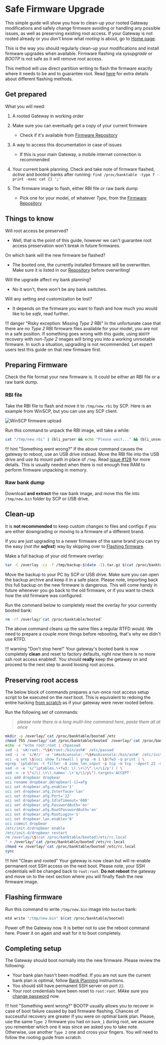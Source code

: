 # Safe Firmware Upgrade

This simple guide will show you how to clean-up your rooted Gateway modifications and safely change firmware avoiding or handling any possible issues, as well as preserving existing root access. If your Gateway is not rooted already or you don't know what *rooting* is about, go to [Home page](../).

This is the way you should regularly clean-up your modifications and install firmware upgrades when available. Firmware flashing via *sysupgrade* or *BOOTP* is not safe as it will remove root access.

This method will use direct partition writing to flash the firmware exactly where it needs to be and to guarantee root. Read [here](../Resources/#different-methods-of-flashing-firmwares) for extra details about different flashing methods.

## Get prepared

What you will need:

1. A rooted Gateway in working order

2. Make sure you can eventually get a copy of your current firmware
    - Check if it's available from [Firmware Repository](../Repository/)

3. A way to access this documentation in case of issues
    - If this is your main Gateway, a mobile internet connection is recommended

4. Your current bank planning. Check and take note of firmware flashed, *active* and *booted* banks after running:
`find /proc/banktable -type f -print -exec cat {} ';'`

5. The firmware image to flash, either RBI file or raw bank dump
    - Pick one for your model, of whatever *Type*, from the [Firmware Repository](../Repository/)

## Things to know

Will root access be preserved?
  - Well, that is the point of this guide, however we can't guarantee root access preservation won't break in future firmwares.

On which bank will the new firmware be flashed?
  - The booted one, the currently installed firmware will be overwritten. Make sure it is listed in our [Repository](../Repository/) before overwriting!

Will the upgrade affect my bank planning?
  - No it won't, there won't be any bank switches.

Will any setting and customization be lost?
  - It depends on the firmware you want to flash and how much you would like to be *safe*, read further.

!!! danger "Risky exception: Missing *Type 2* RBI"
    In the unfortunate case that there are no *Type 2* RBI firmware files available for your model, you are not in a safe position. If something goes wrong with this guide, using `BOOTP` recovery with *non-Type  2* images will bring you into a working unrootable firmware. In such a situation, upgrading is not recommended. Let expert users test this guide on that new firmware first.

## Preparing Firmware

Check the file format your new firmware is. It could be either an RBI file or a raw bank dump.

### RBI file

Take the RBI file to flash and move it to `/tmp/new.rbi` by SCP. Here is an example from WinSCP, but you can use any SCP client.

![WinSCP firmware upload](../images/winscp_upload.png)

Run this command to unpack the RBI image, will take a while:

```bash
cat "/tmp/new.rbi" | (bli_parser && echo "Please wait..." && (bli_unseal | dd bs=4 skip=1 seek=1 of="/tmp/new.bin"))
```

!!! hint "Something went wrong?"
    If the above command causes the gateway to reboot, use an USB drive instead. Move the RBI file into the USB drive and use its mount path in place of `/tmp`. Read [issue #128](https://github.com/hack-technicolor/hack-technicolor/issues/128) for more details. This is usually needed when there is not enough free RAM to perform firmware unpacking in memory.

### Raw bank dump

Download **and extract** the raw bank image, and move this file into `/tmp/new.bin` folder by SCP or USB drive.

## Clean-up

It is **not recommended** to keep custom changes to files and configs if you are either downgrading or moving to a firmware of a different brand.

If you are just upgrading to a newer firmware of the same brand you can try the easy (*not the **safest***) way by skipping over to [Flashing firmware](#flashing-firmware).

Make a full backup of your old firmware overlay:

```bash
tar -C /overlay -cz -f /tmp/backup-$(date -I).tar.gz $(cat /proc/banktable/booted)
```

Move the backup to your PC by SCP or USB drive. Make sure you can open the backup archive and keep it in a safe place.
Please note, importing back this full backup on the new firmware is dangerous. This will come handy in future whenever you go back to the old firmware, or if you want to check how the old firmware was configured.

Run the command below to completely reset the overlay for your currently booted bank:

```bash
rm -rf /overlay/`cat /proc/banktable/booted`
```

The above command cleans up the same files a regular RTFD would. We need to prepare a couple more things before rebooting, that's why we didn't use RTFD.

!!! warning "Don't stop here!"
    Your gateway's booted bank is now completely **clean** and reset to factory defaults, right now there is no more ssh root access enabled!. You should **really** keep the getaway on and proceed to the next step to avoid loosing root access.

## Preserving root access

The below block of commands prepares a run-once root access setup script to be executed on the *next* boot. This is equivalent to redoing the entire hacking [from scratch](../) as if your gateway were never rooted before.

Run the following set of commands:

> *please note there is a long multi-line command here, paste them all at once*

```bash
mkdir -p /overlay/`cat /proc/banktable/booted`/etc
chmod 755 /overlay/`cat /proc/banktable/booted` /overlay/`cat /proc/banktable/booted`/etc
echo -e "echo root:root | chpasswd
sed -i 's#/root:.*\$#/root:/bin/ash#' /etc/passwd
sed -i -e 's/#//' -e 's#askconsole:.*\$#askconsole:/bin/ash#' /etc/inittab
uci -q set \$(uci show firewall | grep -m 1 \$(fw3 -q print | \
egrep 'iptables -t filter -A zone_lan_input -p tcp -m tcp --dport 22 -m comment --comment \"!fw3: .+\" -j DROP' | \
sed -n -e 's/^iptables.\+fw3: \(.\+\)\".\+/\1/p') | \
sed -n -e \"s/\(.\+\).name='.\+'$/\1/p\").target='ACCEPT'
uci add dropbear dropbear
uci rename dropbear.@dropbear[-1]=afg
uci set dropbear.afg.enable='1'
uci set dropbear.afg.Interface='lan'
uci set dropbear.afg.Port='22'
uci set dropbear.afg.IdleTimeout='600'
uci set dropbear.afg.PasswordAuth='on'
uci set dropbear.afg.RootPasswordAuth='on'
uci set dropbear.afg.RootLogin='1'
uci set dropbear.lan.enable='0'
uci commit dropbear
/etc/init.d/dropbear enable
/etc/init.d/dropbear restart
rm /overlay/\$(cat /proc/banktable/booted)/etc/rc.local
" > /overlay/`cat /proc/banktable/booted`/etc/rc.local
chmod +x /overlay/`cat /proc/banktable/booted`/etc/rc.local
sync

```

!!! hint "Clean and rooted"
    Your gateway is now clean but will re-enable permanent root SSH access on the next boot. Please note, your SSH credentials will be changed back to `root:root`. **Do not reboot** the gateway and move on to the next section where you will finally flash the new firmware image.

## Flashing firmware

Run this command to write `/tmp/new.bin` image into `booted` bank:

```bash
mtd write "/tmp/new.bin" $(cat /proc/banktable/booted)
```

Power off the Gateway now. It is better not to use the reboot command here. Power it on again and wait for it to boot completely.

## Completing setup

The Gateway should boot normally into the new firmware. Please review the following:

- Your bank plan hasn't been modified. If you are not sure the current bank plan is optimal, follow [Bank Planning](../Hacking/PostRoot/#bank-planning) instructions.
- You should still have permanent SSH server on port `22`.
- Your root credentials have been reset to `root:root`. MAke sure you [change password](../Hacking/PostRoot/#change-the-root-password) now.

!!! hint "Something went wrong?"
    BOOTP usually allows you to recover in case of boot failure caused by bad firmware flashing. Chances of successful recovery are greater if you were on optimal bank plan. Please, use the same `Type 2` firmware you had on `bank_1` during root, we assume you remember which one it was since we asked you to take note. Otherwise, use another `Type 2` one and cross your fingers. You will need to follow the rooting guide from scratch.
